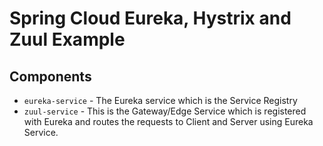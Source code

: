 # Spring Cloud Eureka, Hystrix and Zuul Example

## Components
- `eureka-service` - The Eureka service which is the Service Registry
- `zuul-service` - This is the Gateway/Edge Service which is registered with Eureka and routes the requests to Client and Server using Eureka Service.
